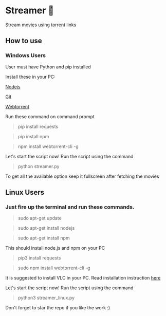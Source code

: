 # Streamer :movie_camera:
Stream movies using torrent links 

## How to use
### Windows Users
User must have Python and pip installed

Install these in your PC:

[Nodejs](https://nodejs.org/en/download/)

[Git](https://git-scm.com/downloads)

[Webtorrent](https://webtorrent.io/desktop/)

Run these command on command prompt
> pip install requests

> pip install npm

> npm install webtorrent-cli -g

Let's start the script now! Run the script using the command
> python streamer.py

To get all the available option keep it fullscreen after fetching the movies

## Linux Users
### Just fire up the terminal and run these commands.
> sudo apt-get update

> sudo apt-get install nodejs

> sudo apt-get install npm

This should install node.js and npm on your PC

> pip3 install requests

> sudo npm install webtorrent-cli -g

It is suggested to install VLC in your PC. Read installation instruction [here](https://www.videolan.org/vlc/)

Let's start the script now! Run the script using the command

> python3 streamer_linux.py

Don't forget to star the repo if you like the work :)
